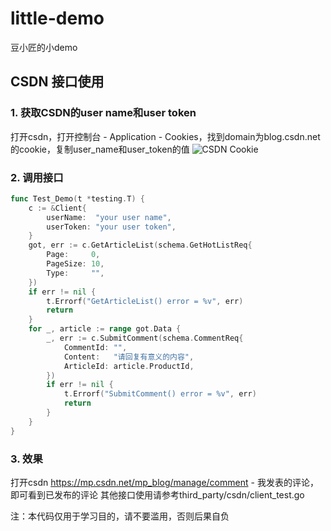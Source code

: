 # little-demo
豆小匠的小demo

## CSDN 接口使用
### 1. 获取CSDN的user name和user token
打开csdn，打开控制台 - Application - Cookies，找到domain为blog.csdn.net的cookie，复制user_name和user_token的值
![CSDN Cookie](../bean-sdk-go/docs/img.png)
### 2. 调用接口
```go
func Test_Demo(t *testing.T) {
	c := &Client{
		userName:  "your user name",
		userToken: "your user token",
	}
	got, err := c.GetArticleList(schema.GetHotListReq{
		Page:     0,
		PageSize: 10,
		Type:     "",
	})
	if err != nil {
		t.Errorf("GetArticleList() error = %v", err)
		return
	}
	for _, article := range got.Data {
		_, err := c.SubmitComment(schema.CommentReq{
			CommentId: "",
			Content:   "请回复有意义的内容",
			ArticleId: article.ProductId,
		})
		if err != nil {
			t.Errorf("SubmitComment() error = %v", err)
			return
		}
	}
}
```
### 3. 效果
打开csdn https://mp.csdn.net/mp_blog/manage/comment - 我发表的评论，即可看到已发布的评论
其他接口使用请参考third_party/csdn/client_test.go

注：本代码仅用于学习目的，请不要滥用，否则后果自负